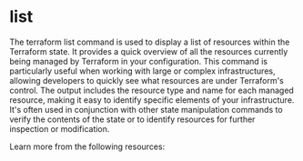 # list

The terraform list command is used to display a list of resources within the Terraform state. It provides a quick overview of all the resources currently being managed by Terraform in your configuration. This command is particularly useful when working with large or complex infrastructures, allowing developers to quickly see what resources are under Terraform's control. The output includes the resource type and name for each managed resource, making it easy to identify specific elements of your infrastructure. It's often used in conjunction with other state manipulation commands to verify the contents of the state or to identify resources for further inspection or modification.

Learn more from the following resources:

